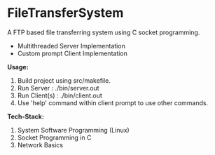 # FileTransferSystem

A FTP based file transferring system using C socket programming. 

- Multithreaded Server Implementation
- Custom prompt Client Implementation

**Usage:**
1. Build project using src/makefile.
2. Run Server : ./bin/server.out <PORT>
3. Run Client(s) : ./bin/client.out <IP ADDR> <PORT>
4. Use 'help' command within client prompt to use other commands.
  
**Tech-Stack:**
1. System Software Programming (Linux)
2. Socket Programming in C
3. Network Basics
